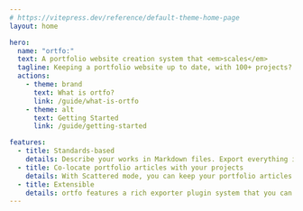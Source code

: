 ```yaml
---
# https://vitepress.dev/reference/default-theme-home-page
layout: home

hero:
  name: "ortfo:"
  text: A portfolio website creation system that <em>scales</em>
  tagline: Keeping a portfolio website up to date, with 100+ projects? Never been that easy.
  actions:
    - theme: brand
      text: What is ortfo?
      link: /guide/what-is-ortfo
    - theme: alt
      text: Getting Started
      link: /guide/getting-started

features:
  - title: Standards-based
    details: Describe your works in Markdown files. Export everything into a JSON file.
  - title: Co-locate portfolio articles with your projects
    details: With Scattered mode, you can keep your portfolio articles in the same directory as your projects.
  - title: Extensible
    details: ortfo features a rich exporter plugin system that you can very easily tap into by writing a single YAML file.
---
```

